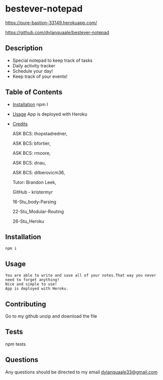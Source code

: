 # bestever-notepad

https://pure-bastion-33149.herokuapp.com/

https://github.com/dylanquaale/bestever-notepad

  ## Description
  - Special notepad to keep track of tasks 
  - Daily activity tracker
  - Schedule your day!
  - Keep track of your events!
  ## Table of Contents
  - [Installation](#installation)
      npm I
  - [Usage](#usage)
      App is deployed with Heroku
  - [Credits](#credits)
      
      ASK BCS: thopstadredner,
      
      ASK BCS: bfortier,
      
      ASK BCS: rmoore,
      
      ASK BCS: dnau,
     
      ASK BCS: dilberovicm36,
      
      Tutor: Brandon Leek,
      
      GitHub - kristermyr
      
      16-Stu_body-Parsing
      
      22-Stu_Modular-Routing
      
      26-Stu_Heroku

  ## Installation
    npm i 

  ## Usage
    You are able to write and save all of your notes.That way you never need to forget anything!
    Nice and simple to use!
    App is deployed with Heroku.

  ## Contributing
  Go to my github unzip and download the file 

  ## Tests
  npm tests

  ## Questions
  Any questions should be directed to my email dylanquaale33@gmail.com
  

